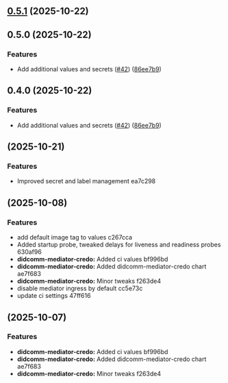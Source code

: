## [0.5.1](https://github.com/i5okie/owf-helm-charts/compare/didcomm-mediator-credo-0.4.0...didcomm-mediator-credo-0.5.1) (2025-10-22)
## 0.5.0 (2025-10-22)

### Features

* Add additional values and secrets ([#42](https://github.com/i5okie/owf-helm-charts/issues/42)) ([86ee7b9](https://github.com/i5okie/owf-helm-charts/commit/86ee7b946462389652141c57f69401d462d1226a))
## 0.4.0 (2025-10-22)

### Features

* Add additional values and secrets ([#42](https://github.com/i5okie/owf-helm-charts/issues/42)) ([86ee7b9](https://github.com/i5okie/owf-helm-charts/commit/86ee7b946462389652141c57f69401d462d1226a))
##  (2025-10-21)

### Features

* Improved secret and label management ea7c298

##  (2025-10-08)

### Features

* add default image tag to values c267cca
* Added startup probe, tweaked delays for liveness and readiness probes 630af96
* **didcomm-mediator-credo:** Added ci values bf996bd
* **didcomm-mediator-credo:** Added didcomm-mediator-credo chart ae7f683
* **didcomm-mediator-credo:** Minor tweaks f263de4
* disable mediator ingress by default cc5e73c
* update ci settings 47ff616

##  (2025-10-07)

### Features

* **didcomm-mediator-credo:** Added ci values bf996bd
* **didcomm-mediator-credo:** Added didcomm-mediator-credo chart ae7f683
* **didcomm-mediator-credo:** Minor tweaks f263de4
